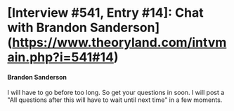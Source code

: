 # [Interview #541, Entry #14]: Chat with Brandon Sanderson](https://www.theoryland.com/intvmain.php?i=541#14)

#### Brandon Sanderson

I will have to go before too long. So get your questions in soon. I will post a "All questions after this will have to wait until next time" in a few moments.

